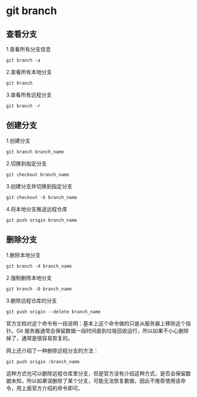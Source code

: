 # git branch

## 查看分支
1.查看所有分支信息
```
git branch -a
```

2.查看所有本地分支
```
git branch
```

3.查看所有远程分支
```
git branch -r
```


## 创建分支
1.创建分支
```
git branch branch_name
```

2.切换到指定分支
```
git checkout branch_name
```

3.创建分支并切换到指定分支
```
git checkout -b branch_name
```

4.将本地分支推送远程仓库
```
git push origin branch_name
```


## 删除分支
1.删除本地分支
```
git branch -d branch_name
```

2.强制删除本地分支
```
git branch -D branch_name
```

3.删除远程仓库的分支
```
git push origin --delete branch_name
```

官方文档对这个命令有一段说明：基本上这个命令做的只是从服务器上移除这个指针。Git 服务器通常会保留数据一段时间直到垃圾回收运行，所以如果不小心删除掉了，通常是很容易恢复的。

网上还介绍了一种删除远程分支的方法：
```
git push origin :branch_name
```
这种方式也可以删除远程仓库里分支，但是官方没有介绍这种方式，是否会保留数据未知，所以如果误删除了某个分支，可能无法恢复数据，因此不推荐使用该命令，用上面官方介绍的命令即可。
